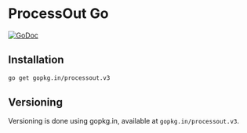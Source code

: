 # ProcessOut Go

[![GoDoc](https://godoc.org/gopkg.in/processout.v3?status.svg)](https://godoc.org/gopkg.in/processout.v3)

## Installation

```sh
go get gopkg.in/processout.v3
```

## Versioning

Versioning is done using gopkg.in, available at `gopkg.in/processout.v3`.